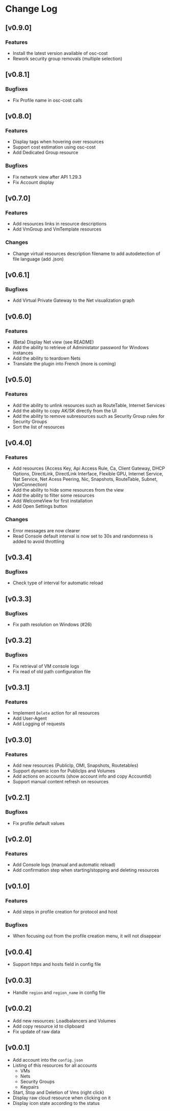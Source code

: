 # Change Log

## [v0.9.0]
### Features 
  - Install the latest version available of osc-cost
  - Rework security group removals (multiple selection)

## [v0.8.1]
### Bugfixes 
  - Fix Profile name in osc-cost calls

## [v0.8.0]
### Features
  - Display tags when hovering over resources
  - Support cost estimation using osc-cost
  - Add Dedicated Group resource
### Bugfixes 
  - Fix network view after API 1.29.3
  - Fix Account display
## [v0.7.0]
### Features
  - Add resources links in resource descriptions
  - Add VmGroup and VmTemplate resources
### Changes 
  - Change virtual resources description filename to add autodetection of file language (add .json)
## [v0.6.1]
### Bugfixes
  - Add Virtual Private Gateway to the Net visualization graph 
## [v0.6.0]
### Features
  - (Beta) Display Net view (see README)
  - Add the ability to retrieve of Administator password for Windows instances
  - Add the ability to teardown Nets
  - Translate the plugin into French (more is coming)
## [v0.5.0]
### Features
  - Add the ability to unlink resources such as RouteTable, Internet Services
  - Add the ability to copy AK/SK directly from the UI
  - Add the ability to remove subresources such as Security Group rules for Security Groups
  - Sort the list of resources
## [v0.4.0]
### Features
  - Add resources (Access Key, Api Access Rule, Ca, Client Gateway, DHCP Options, DirectLink, DirectLink Interface, Flexible GPU, Internet Service, Nat Service, Net Acess Peering, Nic, Snapshots, RouteTable, Subnet, VpnConnection)
  - Add the ability to hide some resources from the view
  - Add the ability to filter some resources
  - Add WelcomeView for first installation
  - Add Open Settings button
### Changes
  - Error messages are now clearer
  - Read Console default interval is now set to 30s and randomness is added to avoid throttling
## [v0.3.4]
### Bugfixes
  - Check type of interval for automatic reload
## [v0.3.3]
### Bugfixes
  - Fix path resolution on Windows (#26)
## [v0.3.2]
### Bugfixes
 - Fix retrieval of VM console logs
 - Fix read of old path configuration file 
## [v0.3.1]
### Features
 - Implement `Delete` action for all resources
 - Add User-Agent
 - Add Logging of requests

## [v0.3.0]
### Features
 - Add new resources (PublicIp, OMI, Snapshots, Routetables)
 - Support dynamic icon for PublicIps and Volumes
 - Add actions on accounts (show account info and copy AccountId)
 - Support manual content refresh on resources

## [v0.2.1]
### Bugfixes
- Fix profile default values
## [v0.2.0]
### Features
 - Add Console logs (manual and automatic reload)
 - Add confirmation step when starting/stopping and deleting resources

## [v0.1.0]
### Features
 - Add steps in profile creation for protocol and host

### Bugfixes
 - When focusing out from the profile creation menu, it will not disappear
## [v0.0.4]
- Support https and hosts field in config file
## [v0.0.3]
- Handle `region` and `region_name` in config file

## [v0.0.2]
- Add new resources: Loadbalancers and Volumes
- Add copy resource id to clipboard
- Fix update of raw data
## [v0.0.1]
- Add account into the `config.json`
- Listing of this resources for all accounts
  - VMs
  - Nets
  - Security Groups
  - Keypairs
- Start, Stop and Deletion of Vms (right click)
- Display raw cloud resource when clicking on it 
- Display icon state according to the status